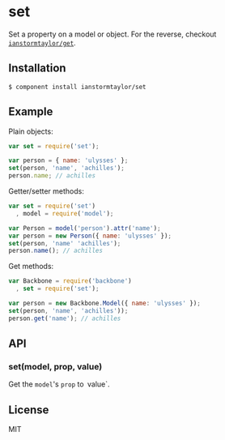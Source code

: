 # set

  Set a property on a model or object. For the reverse, checkout [`ianstormtaylor/get`](https://github.com/ianstormtaylor/get).

## Installation

    $ component install ianstormtaylor/set

## Example

Plain objects:    
```js
var set = require('set');

var person = { name: 'ulysses' };
set(person, 'name', 'achilles');
person.name; // achilles
```

Getter/setter methods:
```js
var set = require('set')
  , model = require('model');

var Person = model('person').attr('name');
var person = new Person({ name: 'ulysses' });
set(person, 'name' 'achilles'); 
person.name(); // achilles
```

Get methods:
```js
var Backbone = require('backbone')
  , set = require('set');

var person = new Backbone.Model({ name: 'ulysses' });
set(person, 'name', 'achilles')); 
person.get('name'); // achilles
```

## API

### set(model, prop, value)
  Get the `model`'s `prop` to` `value`.

## License

  MIT
